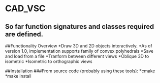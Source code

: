 # CAD_VSC
So far function signatures and classes required are defined. 
--------------------------------------------
##Functionality Overview
	*Draw 3D and 2D objects interactively.
	*As of version 1.0, implementation supports family of convex polyhedrals
	*Save and load from a file
	*Tranform between different views
	*Oblique 3D to isometric
	*Isometric to orthographic views

##Installation
 ###From source code (probably using these tools):
 	*cmake 
 	*make install
